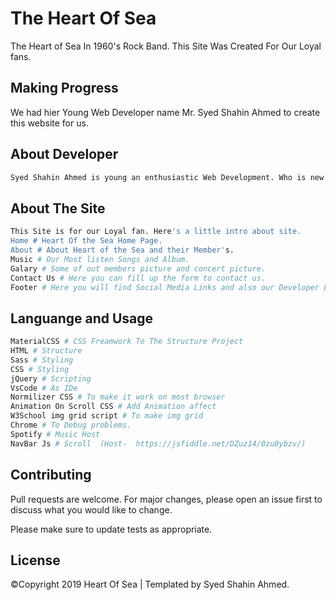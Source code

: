 # The Heart Of Sea

The Heart of Sea In 1960's Rock Band. This Site Was Created For Our Loyal fans.

## Making Progress

We had hier Young Web Developer name Mr. Syed Shahin Ahmed to create this website for us.

## About Developer

```bash
Syed Shahin Ahmed is young an enthusiastic Web Development. Who is new to Web Development. We belive in giving people a chance and Syed is being our one of the biggest fan we thought he   would work really hard to showcase his talent. We hope everyone likes our new website.
```

## About The Site

```bash
This Site is for our Loyal fan. Here's a little intro about site.
Home # Heart Of the Sea Home Page.
About # About Heart of the Sea and their Member's.
Music # Our Most listen Songs and Album.
Galary # Some of out members picture and concert picture.
Contact Us # Here you can fill up the form to contact us.
Footer # Here you will find Social Media Links and also our Developer Links

```

## Languange and Usage

```bash
MaterialCSS # CSS Freamwork To The Structure Project
HTML # Structure
Sass # Styling
CSS # Styling
jQuery # Scripting
VsCode # As IDe
Normilizer CSS # To make it work on most browser
Animation On Scroll CSS # Add Animation affect
W3School img grid script # To make img grid
Chrome # To Debug problems.
Spotify # Music Host
NavBar Js # Scroll  (Host-  https://jsfiddle.net/DZuz14/0zu0ybzv/)
```

## Contributing

Pull requests are welcome. For major changes, please open an issue first to discuss what you would like to change.

Please make sure to update tests as appropriate.

## License

©Copyright 2019 Heart Of Sea | Templated by Syed Shahin Ahmed.
